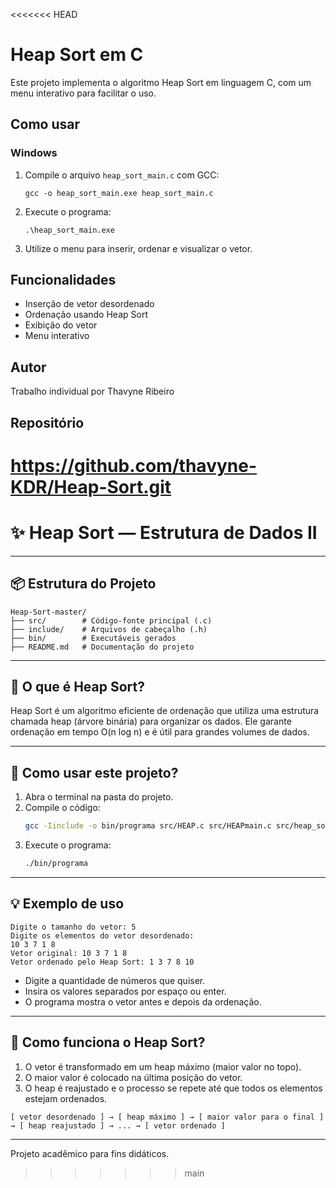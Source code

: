 <<<<<<< HEAD
# Heap Sort em C

Este projeto implementa o algoritmo Heap Sort em linguagem C, com um menu interativo para facilitar o uso.

## Como usar

### Windows

1. Compile o arquivo `heap_sort_main.c` com GCC:
   ```
   gcc -o heap_sort_main.exe heap_sort_main.c
   ```
2. Execute o programa:
   ```
   .\heap_sort_main.exe
   ```

3. Utilize o menu para inserir, ordenar e visualizar o vetor.

## Funcionalidades

- Inserção de vetor desordenado
- Ordenação usando Heap Sort
- Exibição do vetor
- Menu interativo

## Autor

Trabalho individual por Thavyne Ribeiro

## Repositório

https://github.com/thavyne-KDR/Heap-Sort.git
=======
# ✨ Heap Sort — Estrutura de Dados II

---

## 📦 Estrutura do Projeto

```
Heap-Sort-master/
├── src/        # Código-fonte principal (.c)
├── include/    # Arquivos de cabeçalho (.h)
├── bin/        # Executáveis gerados
├── README.md   # Documentação do projeto
```
---

## 🧠 O que é Heap Sort?

Heap Sort é um algoritmo eficiente de ordenação que utiliza uma estrutura chamada heap (árvore binária) para organizar os dados. Ele garante ordenação em tempo O(n log n) e é útil para grandes volumes de dados.

---

## 🚀 Como usar este projeto?

1. Abra o terminal na pasta do projeto.
2. Compile o código:
   ```sh
   gcc -Iinclude -o bin/programa src/HEAP.c src/HEAPmain.c src/heap_sort_main.c
   ```
3. Execute o programa:
   ```sh
   ./bin/programa
   ```

---

## 💡 Exemplo de uso

```
Digite o tamanho do vetor: 5
Digite os elementos do vetor desordenado:
10 3 7 1 8
Vetor original: 10 3 7 1 8
Vetor ordenado pelo Heap Sort: 1 3 7 8 10
```

- Digite a quantidade de números que quiser.
- Insira os valores separados por espaço ou enter.
- O programa mostra o vetor antes e depois da ordenação.

---

## 🔄 Como funciona o Heap Sort?

1. O vetor é transformado em um heap máximo (maior valor no topo).
2. O maior valor é colocado na última posição do vetor.
3. O heap é reajustado e o processo se repete até que todos os elementos estejam ordenados.

```
[ vetor desordenado ] → [ heap máximo ] → [ maior valor para o final ] → [ heap reajustado ] → ... → [ vetor ordenado ]
```

---

Projeto acadêmico para fins didáticos.
>>>>>>> main
